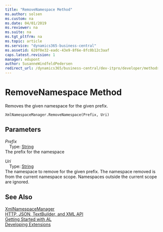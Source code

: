 ```yaml
---
title: "RemoveNamespace Method"
ms.author: solsen
ms.custom: na
ms.date: 04/01/2019
ms.reviewer: na
ms.suite: na
ms.tgt_pltfrm: na
ms.topic: article
ms.service: "dynamics365-business-central"
ms.assetid: 620f0e32-eadc-43e9-8f6e-8fc0b12c3aaf
caps.latest.revision: 1
manager: edupont
author: SusanneWindfeldPedersen
redirect_url: /dynamics365/business-central/dev-itpro/developer/methods-auto/library
---
```

<!--This topic is deprected, see redirection URL-->

 

# RemoveNamespace Method
Removes the given namespace for the given prefix.  
```  
XmlNamespaceManager.RemoveNamespace(Prefix, Uri)  
```  
## Parameters
*Prefix*    
&emsp;Type: [String](../datatypes/devenv-text-data-type.md)  
The prefix for the namespace  
  
*Uri*    
&emsp;Type: [String](../datatypes/devenv-text-data-type.md)  
The namespace to remove for the given prefix. The namespace removed is from the current namespace scope. Namespaces outside the current scope are ignored.  
  
## See Also
[XmlNamespaceManager](xmlnamespacemanager-class.md)  
[HTTP, JSON, TextBuilder, and XML API](../devenv-restapi-overview.md)  
[Getting Started with AL](../devenv-get-started.md)  
[Developing Extensions](../devenv-dev-overview.md)  
